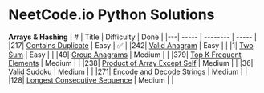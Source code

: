 # NeetCode.io Python Solutions

**Arrays & Hashing**
| # | Title | Difficulty | Done |
|---| ----- | -------- | ----- |
|217| [Contains Duplicate](https://leetcode.com/problems/contains-duplicate/) | Easy | ✅ |
|242| [Valid Anagram](https://leetcode.com/problems/valid-anagram/) | Easy | | 
|1| [Two Sum](https://leetcode.com/problems/two-sum/) | Easy | |
|49| [Group Anagrams](https://leetcode.com/problems/group-anagrams/) | Medium | |
|379| [Top K Frequent Elements](https://leetcode.com/problems/top-k-frequent-elements/) | Medium | |
|238| [Product of Array Except Self](https://leetcode.com/problems/product-of-array-except-self/) | Medium | |
|36| [Valid Sudoku](https://leetcode.com/problems/valid-sudoku/) | Medium | |
|271| [Encode and Decode Strings](https://leetcode.com/problems/encode-and-decode-strings/) | Medium | |
|128| [Longest Consecutive Sequence](https://leetcode.com/problems/longest-consecutive-sequence/) | Medium | |
